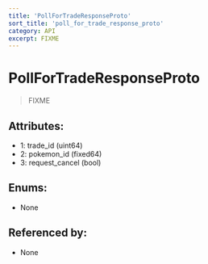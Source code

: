 ```yaml
---
title: 'PollForTradeResponseProto'
sort_title: 'poll_for_trade_response_proto'
category: API
excerpt: FIXME
---
```


# PollForTradeResponseProto

> FIXME

## Attributes:

- 1: trade_id (uint64)
- 2: pokemon_id (fixed64)
- 3: request_cancel (bool)

## Enums:

- None

## Referenced by:

- None
